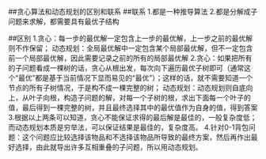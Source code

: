##贪心算法和动态规划的区别和联系
##联系
    1.都是一种推导算法
    2.都是分解成子问题来求解，都需要具有最优子结构

##区别
    1.贪心：每一步的最优解一定包含上一步的最优解，上一步之前的最优解则不作保留；
    动态规划：全局最优解中一定包含某个局部最优解，但不一定包含前一个局部最优解，因此需要记录之前的所有的局部最优解 
    2.贪心：如果把所有的子问题看成一棵树的话，贪心从根出发，每次向下遍历最优子树即可（通常这个“最优”都是基于当前情况下显而易见的“最优”）；这样的话，就不需要知道一个节点的所有子树情况，于是构不成一棵完整的树；
    动态规划：动态规划则自底向上，从叶子向根，构造子问题的解，对每一个子树的根，求出下面每一个叶子的值，最后得到一棵完整的树，并且最终选择其中的最优值作为自身的值，得到答案
    3.根据以上两条可以知道，贪心不能保证求得的最后解是最佳的，一般复杂度低；
    而动态规划本质是穷举法，可以保证结果是最佳的，复杂度高。
    4.针对0-1背包问题：这个问题应比较选择该物品和不选择该物品所导致的最终方案，然后再作出最好选择，由此就导出许多互相重叠的子问题，所以用动态规划。